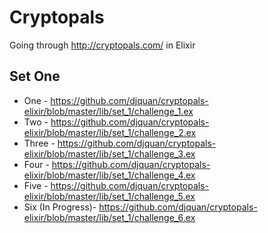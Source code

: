 Cryptopals
==========

Going through http://cryptopals.com/ in Elixir

## Set One
- One - https://github.com/djquan/cryptopals-elixir/blob/master/lib/set_1/challenge_1.ex
- Two - https://github.com/djquan/cryptopals-elixir/blob/master/lib/set_1/challenge_2.ex
- Three - https://github.com/djquan/cryptopals-elixir/blob/master/lib/set_1/challenge_3.ex
- Four - https://github.com/djquan/cryptopals-elixir/blob/master/lib/set_1/challenge_4.ex
- Five - https://github.com/djquan/cryptopals-elixir/blob/master/lib/set_1/challenge_5.ex
- Six (In Progress)- https://github.com/djquan/cryptopals-elixir/blob/master/lib/set_1/challenge_6.ex
